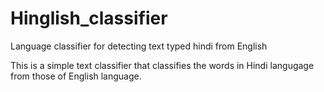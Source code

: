 # Hinglish_classifier
Language classifier for detecting text typed hindi from English

This is a simple text classifier that classifies the words in Hindi langugage from those of English language.
